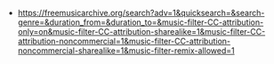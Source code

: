 * https://freemusicarchive.org/search?adv=1&quicksearch=&search-genre=&duration_from=&duration_to=&music-filter-CC-attribution-only=on&music-filter-CC-attribution-sharealike=1&music-filter-CC-attribution-noncommercial=1&music-filter-CC-attribution-noncommercial-sharealike=1&music-filter-remix-allowed=1
